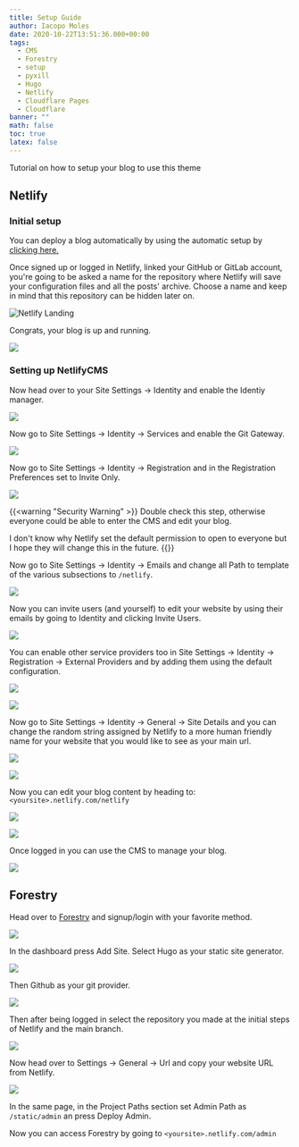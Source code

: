 ```yaml
---
title: Setup Guide
author: Iacopo Moles
date: 2020-10-22T13:51:36.000+00:00
tags:
  - CMS
  - Forestry
  - setup
  - pyxill
  - Hugo
  - Netlify
  - Cloudflare Pages
  - Cloudflare
banner: ""
math: false
toc: true
latex: false
---
```

Tutorial on how to setup your blog to use this theme

<!--more-->

## Netlify

### Initial setup

You can deploy a blog automatically by using the automatic setup by [clicking here.](https://app.netlify.com/start/deploy?repository=https://github.com/IcpMoles/pyxback&stack=hugo)

Once signed up or logged in Netlify, linked your GitHub or GitLab account, you're going to be asked a name for the repository where Netlify will save your configuration files and all the posts' archive. Choose a name and keep in mind that this repository can be hidden later on.

![Netlify Landing ](landing.png)

Congrats, your blog is up and running.

![](dashboard.png)

### Setting up NetlifyCMS

Now head over to your Site Settings -> Identity and enable the Identiy manager.

![](identity.png)

Now go to  Site Settings -> Identity -> Services and enable the Git Gateway.

![](gateway1.png)

Now go to  Site Settings -> Identity -> Registration and in the Registration Preferences set to Invite Only.

![](invite-only.png)

{{<warning "Security Warning" >}}
Double check this step, otherwise everyone could be able to enter the CMS and edit your blog.

I don't know why Netlify set the default permission to open to everyone but I hope they will change this in the future.
{{</warning>}}

Now go to  Site Settings -> Identity -> Emails and change all Path to template of the various subsections to `/netlify`.

![](template-path.png)

Now you can invite users (and yourself) to edit your website by using their emails by going to Identity and clicking Invite Users.

![](inviting.png)

You can enable other service providers too in Site Settings -> Identity -> Registration  -> External Providers and by adding them using the default configuration.

![](provider.png)

![](provider2.png)

Now go to  Site Settings -> Identity -> General -> Site Details and you can change the random string assigned by Netlify to a more human friendly name for your website that you would like to see as your main url.

![](name-1.png)

![](name-2.png)

Now you can edit your blog content by heading to: `<yoursite>.netlify.com/netlify`

![](cms1.png)

![](cms2.png)

Once logged in you can use the CMS to manage your blog.

![](landing-cms.png)

## Forestry

Head over to [Forestry](https://forestry.io/) and signup/login with your favorite method.

![](forest-landing.png)

In the dashboard press Add Site. Select Hugo as your static site generator.

![](hugo-select.png)

Then Github as your git provider.

![](github-select.png)

Then after being logged in select the repository you made at the initial steps of Netlify and the main branch.

![](branch-select.png)

Now head over to Settings -> General -> Url and copy your website URL from Netlify.

![](url-set.png)

In the same page, in the Project Paths section set Admin Path as `/static/admin` an press Deploy Admin.

Now you can access Forestry by going to `<yoursite>.netlify.com/admin`
